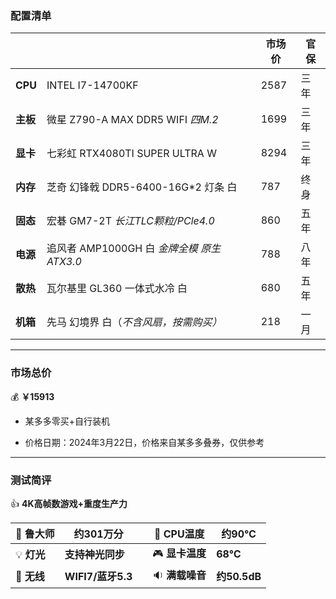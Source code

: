 ### 配置清单



|          |                                 | 市场价  | 官保 |
| -------- |---------------------------------|------|----|
| **CPU**  | INTEL I7-14700KF                | 2587 | 三年 |
| **主板** | 微星 Z790-A MAX DDR5 WIFI *四M.2*  | 1699 | 三年 |
| **显卡** | 七彩虹 RTX4080TI SUPER ULTRA W     | 8294 | 三年 |
| **内存** | 芝奇 幻锋戟 DDR5-6400-16G*2 灯条 白     | 787  | 终身 |
| **固态** | 宏碁 GM7-2T *长江TLC颗粒/PCle4.0*     | 860  | 五年 |
| **电源** | 追风者 AMP1000GH 白 *金牌全模 原生ATX3.0* | 788  | 八年 |
| **散热** | 瓦尔基里 GL360 一体式水冷 白              | 680  | 五年 |
| **机箱** | 先马 幻境界 白（*不含风扇，按需购买）*           | 218  | 一月 |



***



### 市场总价 

:moneybag:  **￥15913**

- 某多多零买+自行装机

- 价格日期：2024年3月22日，价格来自某多多叠券，仅供参考

  

***



### 测试简评

:+1:  **4K高帧数游戏+重度生产力**

| :santa: **鲁大师**    | **约301万分**      |      | :diamond_shape_with_a_dot_inside: **CPU温度** | **约90℃**    |
|--------------------|-----------------| ---- |---------------------------------------------|-------------|
| :bulb: **灯光**      | **支持神光同步**      |      | :video_game: **显卡温度**                       | **68℃**     |
| :signal_strength: **无线** | **WIFI7/蓝牙5.3** |      | :sound: **满载噪音**                            | **约50.5dB** |
